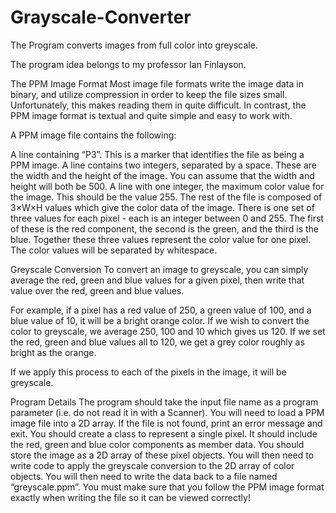 # Grayscale-Converter
The Program converts images from full color into greyscale.

The program idea belongs to my professor Ian Finlayson.

The PPM Image Format
Most image file formats write the image data in binary, and utilize compression in order to keep the file sizes small. Unfortunately, this makes reading them in quite difficult. In contrast, the PPM image format is textual and quite simple and easy to work with.

A PPM image file contains the following:

A line containing “P3”. This is a marker that identifies the file as being a PPM image.
A line contains two integers, separated by a space. These are the width and the height of the image. You can assume that the width and height will both be 500.
A line with one integer, the maximum color value for the image. This should be the value 255.
The rest of the file is composed of 3×W×H values which give the color data of the image. There is one set of three values for each pixel - each is an integer between 0 and 255. The first of these is the red component, the second is the green, and the third is the blue. Together these three values represent the color value for one pixel. The color values will be separated by whitespace.

Greyscale Conversion
To convert an image to greyscale, you can simply average the red, green and blue values for a given pixel, then write that value over the red, green and blue values.

For example, if a pixel has a red value of 250, a green value of 100, and a blue value of 10, it will be a bright orange color. If we wish to convert the color to greyscale, we average 250, 100 and 10 which gives us 120. If we set the red, green and blue values all to 120, we get a grey color roughly as bright as the orange.

If we apply this process to each of the pixels in the image, it will be greyscale.

Program Details
The program should take the input file name as a program parameter (i.e. do not read it in with a Scanner).
You will need to load a PPM image file into a 2D array. If the file is not found, print an error message and exit.
You should create a class to represent a single pixel. It should include the red, green and blue color components as member data.
You should store the image as a 2D array of these pixel objects.
You will then need to write code to apply the greyscale conversion to the 2D array of color objects.
You will then need to write the data back to a file named “greyscale.ppm”. You must make sure that you follow the PPM image format exactly when writing the file so it can be viewed correctly!
